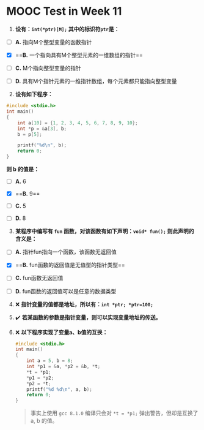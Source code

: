 # MOOC Test in Week 11

1.  **设有：`int(*ptr)[M];` 其中的标识符`ptr`是：**

-   [ ] **A.**  指向M个整型变量的函数指针
-   [x] ==**B.**  一个指向具有M个整型元素的一维数组的指针==
-   [ ] **C.**  M个指向整型变量的指针
-   [ ] **D.**  具有M个指针元素的一维指针数组，每个元素都只能指向整型变量



2.  **设有如下程序：** 

```c
#include <stdio.h>
int main()
{
    int a[10] = {1, 2, 3, 4, 5, 6, 7, 8, 9, 10};
    int *p = &a[3], b;
    b = p[5];

    printf("%d\n", b);
    return 0;
}
```

**则 b 的值是：**

-   [ ] **A.** 6
-   [x] ==**B.** 9==
-   [ ] **C.** 5
-   [ ] **D.** 8



3.  **某程序中编写有 `fun` 函数，对该函数有如下声明：`void* fun();` 则此声明的含义是：**

-   [ ] **A.** 指针fun指向一个函数，该函数无返回值
-   [x] ==**B.** fun函数的返回值是无值型的指针类型==
-   [ ] **C.** fun函数无返回值
-   [ ] **D.** fun函数的返回值可以是任意的数据类型



4.  :x: **指针变量的值都是地址，所以有：`int *ptr; *ptr=100;`**



5.  :heavy_check_mark: **若某函数的参数是指针变量，则可以实现变量地址的传送。**



6.  :x: **以下程序实现了变量a、b值的互换：** 

    ```c
    #include <stdio.h>
    int main()
    {
        int a = 5, b = 8;
        int *p1 = &a, *p2 = &b, *t;
        *t = *p1;
        *p1 = *p2;
        *p2 = *t;
        printf("%d %d\n", a, b);
        return 0;
    }
    ```

    >   事实上使用 `gcc 8.1.0` 编译只会对 `*t = *p1;` 弹出警告，但却是互换了 a, b 的值。